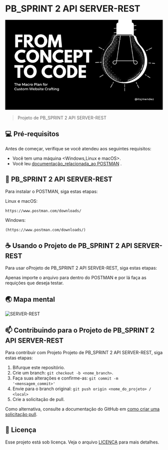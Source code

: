 # PB_SPRINT 2 API SERVER-REST

<img src="imagem.png" alt="Exemplo imagem">

> Projeto de PB_SPRINT 2 API SERVER-REST

## 💻 Pré-requisitos

Antes de começar, verifique se você atendeu aos seguintes requisitos:

* Você tem uma máquina <Windows,Linux e macOS>.
* Você leu [ documentação_relacionada_ao POSTMAN](https://www.postman.com/product/what-is-postman/) .

## 🚀 PB_SPRINT 2 API SERVER-REST

Para instalar o POSTMAN, siga estas etapas:

Linux e macOS:

```
https://www.postman.com/downloads/
```

Windows:

```
(https://www.postman.com/downloads/)
```


## ☕ Usando o Projeto de PB_SPRINT 2 API SERVER-REST

Para usar oProjeto de PB_SPRINT 2 API SERVER-REST, siga estas etapas:

Apenas importe o arquivo para dentro do POSTMAN e por lá faça as requições que deseja testar.


## 🌏 Mapa mental

![SERVER-REST](lindonjhonson.png)

## 📫 Contribuindo para o Projeto de PB_SPRINT 2 API SERVER-REST

Para contribuir com Projeto Projeto de PB_SPRINT 2 API SERVER-REST, siga estas etapas:

1. Bifurque este repositório.
2. Crie um branch: `git checkout -b <nome_branch>`.
3. Faça suas alterações e confirme-as: `git commit -m '<mensagem_commit>'`
4. Envie para o branch original: `git push origin <nome_do_projeto> / <local>`
5. Crie a solicitação de pull.

Como alternativa, consulte a documentação do GitHub em [como criar uma solicitação pull](https://help.github.com/en/github/collaborating-with-issues-and-pull-requests/creating-a-pull-request).

## 📝 Licença

Esse projeto está sob licença. Veja o arquivo [LICENÇA](LICENSE.md) para mais detalhes.
